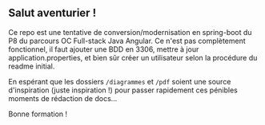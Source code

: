 ## Salut aventurier !

Ce repo est une tentative de conversion/modernisation en spring-boot du P8 du parcours OC Full-stack Java Angular.
Ce n'est pas complètement fonctionnel,
il faut ajouter une BDD en 3306, mettre à jour application.properties,
et bien sûr créer un utilisateur selon la procédure du readme initial.

En espérant que les dossiers `/diagrammes` et `/pdf` soient une source d'inspiration (juste inspiration !) pour passer rapidement ces pénibles moments de rédaction de docs...

Bonne formation !
 